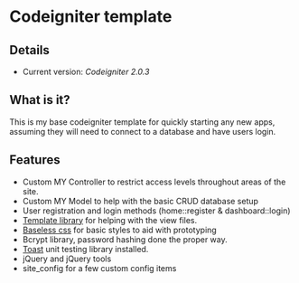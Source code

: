 # Codeigniter template

## Details
* Current version: *Codeigniter 2.0.3*

## What is it?
This is my base codeigniter template for quickly starting any new apps, assuming they will need to connect to a database and have users login.

## Features
* Custom MY Controller to restrict access levels throughout areas of the site.
* Custom MY Model to help with the basic CRUD database setup
* User registration and login methods (home::register & dashboard::login)
* [Template library](http://williamsconcepts.com/ci/codeigniter/libraries/template/) for helping with the view files.
* [Baseless css](https://github.com/peteyhawkins/baseless) for basic styles to aid with prototyping
* Bcrypt library, password hashing done the proper way.
* [Toast](http://jensroland.com/projects/toast/) unit testing library installed.
* jQuery and jQuery tools
* site_config for a few custom config items